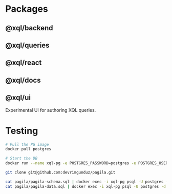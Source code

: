 # Packages

## @xql/backend

## @xql/queries

## @xql/react

## @xql/docs

## @xql/ui

Experimental UI for authoring XQL queries.

# Testing

```bash
# Pull the PG image
docker pull postgres

# Start the DB
docker run --name xql-pg -e POSTGRES_PASSWORD=postgres -e POSTGRES_USER=postgres -e POSTGRES_DB=postgres -p 5432:5432 -d postgres

git clone git@github.com:devrimgunduz/pagila.git

cat pagila/pagila-schema.sql | docker exec -i xql-pg psql -U postgres -d pagila
cat pagila/pagila-data.sql | docker exec -i xql-pg psql -U postgres -d pagila
```
